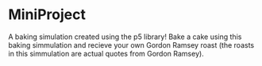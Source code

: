 # MiniProject
A baking simulation created using the p5 library!
Bake a cake using this baking simmulation and recieve your own Gordon Ramsey roast (the roasts in this simmulation are actual quotes from Gordon Ramsey).
